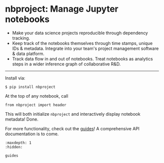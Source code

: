 # nbproject: Manage Jupyter notebooks

- Make your data science projects reproducible through dependency tracking.
- Keep track of the notebooks themselves through time stamps, unique IDs & metadata. Integrate into your team's project management software & data platform.
- Track data flow in and out of notebooks. Treat notebooks as analytics steps in a wider inference graph of collaborative R&D.

---

Install via:

```
$ pip install nbproject
```

At the top of any notebook, call

```
from nbproject import header
```

This will both initialize `nbproject` and interactively display notebook metadata! Done.

For more functionality, check out the [guides](guides)! A comprehensive API documentation is to come.

```{toctree}
:maxdepth: 1
:hidden:

guides
```
